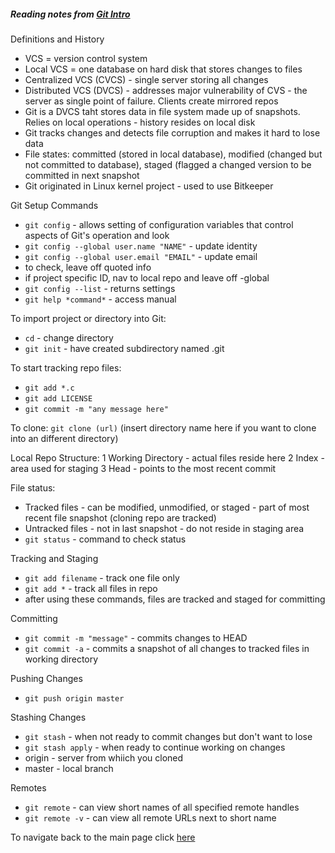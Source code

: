 ##### Reading notes from [Git Intro](https://blog.udemy.com/git-tutorial-a-comprehensive-guide/)

Definitions and History

- VCS = version control system
- Local VCS = one database on hard disk that stores changes to files
- Centralized VCS (CVCS) - single server storing all changes
- Distributed VCS (DVCS) - addresses major vulnerability  of CVS - the server as single point of failure. Clients create mirrored repos
- Git is a DVCS taht stores data in file system made up of snapshots. Relies on local operations - history resides on local disk
- Git tracks changes and detects file corruption and makes it hard to lose data
- File states: committed (stored in local database), modified (changed but not committed to database), staged (flagged a changed version to be committed in next snapshot
- Git originated in Linux kernel project - used to use Bitkeeper 

Git Setup Commands

- `git config` - allows setting of configuration variables that control aspects of Git's operation and look
- `git config --global user.name "NAME"` - update identity
- `git config --global user.email "EMAIL"` - update email
- to check, leave off quoted info 
- if project specific ID, nav to local repo and leave off -global
- `git config --list` - returns settings
- `git help *command*` - access manual

To import project or directory into Git:
- `cd` - change directory
- `git init` - have created subdirectory named .git

To start tracking repo files:
- `git add *.c`
- `git add LICENSE`
- `git commit -m "any message here"`

To clone: `git clone (url)` (insert directory name here if you want to clone into an different directory)

Local Repo Structure:
1 Working Directory - actual files reside here
2 Index - area used for staging
3 Head - points to the most recent commit

File status:
- Tracked files - can be modified, unmodified, or staged - part of most recent file snapshot (cloning repo are tracked)
- Untracked files - not in last snapshot - do not reside in staging area
- `git status` - command to check status

Tracking and Staging
- `git add filename` - track one file only 
- `git add *` - track all files in repo
- after using these commands, files are tracked and staged for committing

Committing
- `git commit -m "message"` - commits changes to HEAD
- `git commit -a` - commits a snapshot of all changes to tracked files in working directory

Pushing Changes
- `git push origin master`

Stashing Changes
- `git stash` - when not ready to commit changes but don't want to lose
- `git stash apply` - when ready to continue working on changes
- origin - server from whiich you cloned
- master - local branch

Remotes
- `git remote` - can view short names of all specified remote handles
- `git remote -v` - can view all remote URLs next to short name

To navigate back to the main page click [here](https://hmay1415.github.io/reading-notes/)






